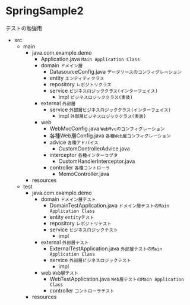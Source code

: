 ﻿# SpringSample2
テストの勉強用
- src
    - main
        - java.com.example.demo
            - Application.java `Main Application Class`
            - domain `ドメイン層`
                - DatasourceConfig.java `データソースのコンフィグレーション`
                - entity `エンティティクラス`
                - repository `レポジトリクラス`
                - service `ビジネスロジッククラス(インターフェイス)`
                    - impl `ビジネスロジッククラス(実装)`
            - external `外部層`
                - service `外部層ビジネスロジッククラス(インターフェイス)`
                    - impl `外部層ビジネスロジッククラス(実装)`
            - web
                - WebMvcConfig.java `WebMvcのコンフィグレーション`
                - 各種Web層Config.java `各種Web層コンフィグレーション`
                - advice `各種アドバイス`
                    - CustomControllerAdvice.java
                - interceptor `各種インターセプタ`
                    - CustomHandlerInterceptor.java
                - controller `各種コントローラ`
                    - MemoController.java
        - resources
    - test
        - java.com.example.demo
            - domain `ドメイン層テスト`
                 - DomainTestApplication.java  `ドメイン層テストのMain Application Class`
                 - entity `entityテスト`
                 - repository `レポジトリテスト`
                 - service `ビジネスロジックテスト`
                     - impl
            - external `外部層テスト`
                 - ExternalTestApplication.java  `外部層テストのMain Application Class`
                 - service `外部層ビジネスロジックテスト`
                     - impl
            - web `Web層テスト`
                 - WebTestApplication.java  `Web層テストのMain Application Class`
                 - controller `コントローラテスト`
        - resources
